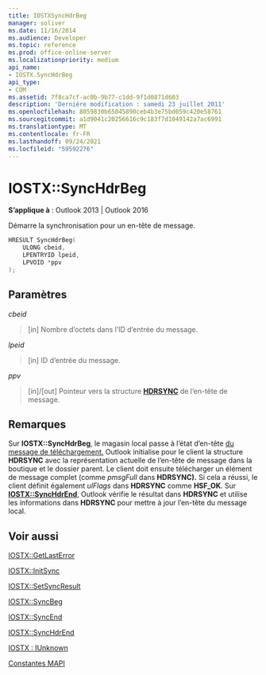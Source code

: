 ```yaml
---
title: IOSTXSyncHdrBeg
manager: soliver
ms.date: 11/16/2014
ms.audience: Developer
ms.topic: reference
ms.prod: office-online-server
ms.localizationpriority: medium
api_name:
- IOSTX.SyncHdrBeg
api_type:
- COM
ms.assetid: 7f8ca7cf-ac0b-9b77-c1dd-9f1d0871d603
description: 'Derniére modification : samedi 23 juillet 2011'
ms.openlocfilehash: 8059830b65045890ceb4b3e75bd059c420e58761
ms.sourcegitcommit: a1d9041c20256616c9c183f7d1049142a7ac6991
ms.translationtype: MT
ms.contentlocale: fr-FR
ms.lasthandoff: 09/24/2021
ms.locfileid: "59592276"
---
```

# <a name="iostxsynchdrbeg"></a>IOSTX::SyncHdrBeg

  
  
**S’applique à** : Outlook 2013 | Outlook 2016 
  
Démarre la synchronisation pour un en-tête de message.
  
```cpp
HRESULT SyncHdrBeg( 
    ULONG cbeid, 
    LPENTRYID lpeid, 
    LPVOID *ppv 
);
```

## <a name="parameters"></a>Paramètres

 _cbeid_
  
> [in] Nombre d’octets dans l’ID d’entrée du message.
    
 _lpeid_
  
> [in] ID d’entrée du message.
    
 _ppv_
  
>  [in]/[out] Pointeur vers la structure **[HDRSYNC](hdrsync.md)** de l’en-tête de message. 
    
## <a name="remarks"></a>Remarques

Sur **IOSTX::SyncHdrBeg**, le magasin local passe à l’état d’en-tête [du message de téléchargement.](download-message-header-state.md) Outlook initialise pour le client la structure **HDRSYNC** avec la représentation actuelle de l’en-tête de message dans la boutique et le dossier parent. Le client doit ensuite télécharger un élément de message complet (comme *pmsgFull* dans **HDRSYNC).** Si cela a réussi, le client définit également  *ulFlags*  dans **HDRSYNC** comme **HSF_OK**. Sur **[IOSTX::SyncHdrEnd](iostx-synchdrend.md)**, Outlook vérifie le résultat dans **HDRSYNC** et utilise les informations dans **HDRSYNC** pour mettre à jour l’en-tête du message local. 
  
## <a name="see-also"></a>Voir aussi



[IOSTX::GetLastError](iostx-getlasterror.md)
  
[IOSTX::InitSync](iostx-initsync.md)
  
[IOSTX::SetSyncResult](iostx-setsyncresult.md)
  
[IOSTX::SyncBeg](iostx-syncbeg.md)
  
[IOSTX::SyncEnd](iostx-syncend.md)
  
[IOSTX::SyncHdrEnd](iostx-synchdrend.md)
  
[IOSTX : IUnknown](iostxiunknown.md)


[Constantes MAPI](mapi-constants.md)

